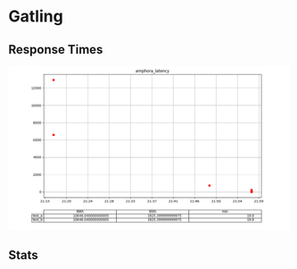 # Gatling

## Response Times

![Graph](../../../images/plots/gatling/amphora_latency.png)

## Stats
